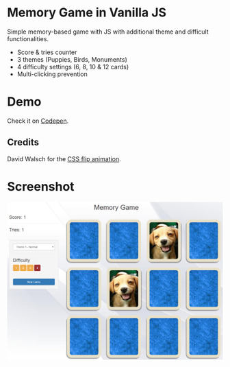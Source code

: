 # Memory Game in Vanilla JS
Simple memory-based game with JS with additional theme and difficult functionalities.
- Score & tries counter
- 3 themes (Puppies, Birds, Monuments)
- 4 difficulty settings (6, 8, 10 & 12 cards)
- Multi-clicking prevention
 
# Demo
Check it on [Codepen](https://codepen.io/yananas/pen/OgEdmN).

## Credits
David Walsch for the [CSS flip animation](https://davidwalsh.name/css-flip).

# Screenshot 
![Screenshot](https://github.com/yanniznik/memorygame/blob/master/img/screenshot.png)


